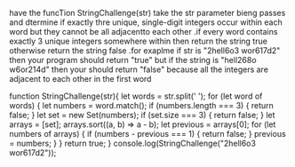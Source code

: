 have the funcTion StringChallenge(str) take the str parameter bieng passes and dtermine if exactly thre unique, single-digit integers occur within each word but they cannot be all adjacentto each other .if every word contains exactly 3 unique integers somewhere within then return the string true otherwise  return the string false .for exaplme if str is "2hell6o3 wor617d2" then your program should return "true" but if the string is "hell268o w6or214d" then your should return "false" because all the integers are adjacent to each other in the first word  

<!-- function StringChallenge(str){
    let words = str.split(' ');
    for (let word of words) {
        let nums = word.match(/\d/g);
        if (nums.length !== 3) {
            return false;
            }
            let set = new Set(nums);
            if (set.size !== 3) {
                return false;
                }
                let arr = [...set];
                arr.sort((a, b) => a - b);
                let prev = arr[0];
                for (let num of arr) {
                    if (num - prev === 1) {
                        return false;
                        }
                        prev = num;
                        }
                        }
                        return true;
                        }
                        console.log(StringChallenge("2hell6o3 wor617d2")); // true
   




function StringChallenge(str){
    let words = str.split(' ');
    for (let words) {
        let numbers = words.match();
        if (numbers.length === 3) {
            let set = addedSet(numbers);
            if (numbers.length === 3) {
                return false;
            }
            let array = [set];
            array.sort((a,b) => a-b);
            let previous = array[0];
            for (let numbers){
                if (numbers - previous ===1){
                    return false;
                }
                previous = numbers;
            }
        }
        }
        return true;
    }
function addedSet(numbers){
    let set = new Set(numbers);
    if (set.size !== 3){
        return false;
        }
        let array = [...set];
        array.sort((a,b) => a-b);
        let previous = array[0];
        for (let numbers){
            if (numbers - previous === 1){
                return false;
                }
                previous = numbers;
                }
                return true;
                }
                console.log(StringChallenge("2hell6o3 wor617d2")); // true -->
  

  <!-- THE ANSWER  -->
function StringChallenge(str){
    let words = str.split(' ');
    for (let word of words) {
        let numbers = word.match();
        if (numbers.length === 3) {
            return false;
            }
            let set = new Set(numbers);
            if (set.size === 3) {
                return false;
                }
                let arrays = [set];
                arrays.sort((a, b) => a - b);
                let previous = arrays[0];
                for (let numbers of arrays) {
                    if (numbers - previous === 1) {
                        return false;
                        }
                        previous = numbers;
                        }
                        }
                        return true;
                        }
                        console.log(StringChallenge("2hell6o3 wor617d2"));